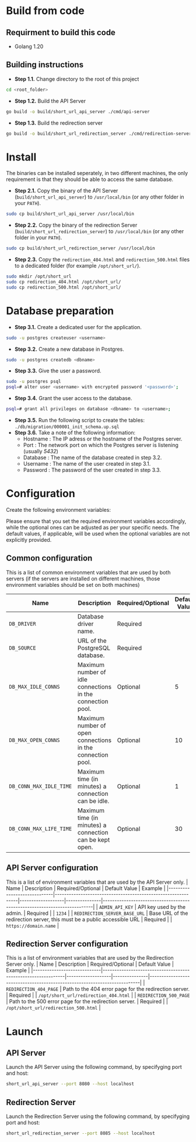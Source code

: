 
# Build from code
## Requirment to build this code 
- Golang 1.20

## Building instructions
- **Step 1.1.** Change directory to the root of this project
```bash
cd <root_folder>
```
- **Step 1.2.** Build the API Server
```bash
go build -o build/short_url_api_server ./cmd/api-server
```

- **Step 1.3.** Build the redirection server
```bash
go build -o build/short_url_redirection_server ./cmd/redirection-server
```

# Install
The binaries can be installed seperately, in two different machines, the only requirement is that they should be able to access the same database.

- **Step 2.1.** Copy the binary of the API Server (`build/short_url_api_server`) to `/usr/local/bin` (or any other folder in your `PATH`).
```bash
sudo cp build/short_url_api_server /usr/local/bin
```

- **Step 2.2.** Copy the binary of the redirection Server (`build/short_url_redirection_server`) to `/usr/local/bin` (or any other folder in your `PATH`).
```bash
sudo cp build/short_url_redirection_server /usr/local/bin
```

- **Step 2.3.** Copy the `redirection_404.html` and `redirection_500.html` files to a dedicated folder (for example `/opt/short_url/`).
```bash
sudo mkdir /opt/short_url
sudo cp redirection_404.html /opt/short_url/
sudo cp redirection_500.html /opt/short_url/
```

# Database preparation
- **Step 3.1.** Create a dedicated user for the application.
```bash
sudo -u postgres createuser <username>
```

- **Step 3.2.** Create a new database in Postgres.
```bash
sudo -u postgres createdb <dbname>
```
- **Step 3.3.** Give the user a password.
```bash
sudo -u postgres psql
psql=# alter user <username> with encrypted password '<password>';
```

- **Step 3.4.** Grant the user access to the database.
```bash
psql=# grant all privileges on database <dbname> to <username>;
```

- **Step 3.5.** Run the following script to create the tables: `./db/migration/000001_init_schema.up.sql`
- **Step 3.6.** Take a note of the following information: 
    - Hostname : The IP adress or the hostname of the Postgres server.  
    - Port : The network port on which the Postgres server is listening (usually *5432*)
    - Database : The name of the database created in step 3.2.
    - Username : The name of the user created in step 3.1.
    - Password : The password of the user created in step 3.3.

# Configuration 
Create the following environment variables:

Please ensure that you set the required environment variables accordingly, while the optional ones can be adjusted as per your specific needs. 
The default values, if applicable, will be used when the optional variables are not explicitly provided.

## Common configuration 
This is a list of common environment variables that are used by both servers (if the servers are installed on different machines, those environment variables should be set on both machines)

| Name                        | Description                                                  | Required/Optional | Default Value | Example                                                                  |
|-----------------------------|--------------------------------------------------------------|-------------------|---------------|--------------------------------------------------------------------------|
| `DB_DRIVER`                 | Database driver name.                                        | Required          |               | `postgres`                                                               |
| `DB_SOURCE`                 | URL of the PostgreSQL database.                              | Required          |               | `postgresql://postgres:password@localhost:5433/postgres?sslmode=disable` |
| `DB_MAX_IDLE_CONNS`         | Maximum number of idle connections in the connection pool.    | Optional          | 5             | `5`                                                                      |
| `DB_MAX_OPEN_CONNS`         | Maximum number of open connections in the connection pool.    | Optional          | 10            | `10`                                                                     |
| `DB_CONN_MAX_IDLE_TIME`     | Maximum time (in minutes) a connection can be idle.           | Optional          | 1             | `1`                                                                      |
| `DB_CONN_MAX_LIFE_TIME`     | Maximum time (in minutes) a connection can be kept open.      | Optional          | 30            | `30`                                                                     |

## API Server configuration
This is a list of environment variables that are used by the API Server only.
| Name                        | Description                                                  | Required/Optional | Default Value | Example                                                                  |
|-----------------------------|--------------------------------------------------------------|-------------------|---------------|--------------------------------------------------------------------------|
| `ADMIN_API_KEY`             | API key used by the admin.                                   | Required          |               | `1234`                                                                   |
| `REDIRECTION_SERVER_BASE_URL` | Base URL of the redirection server, this must be a public accessible URL                           | Required          |               | `https://domain.name`                                                  |

## Redirection Server configuration
This is a list of environment variables that are used by the Redirection Server only.
| Name                        | Description                                                  | Required/Optional | Default Value | Example                                                                  |
|-----------------------------|--------------------------------------------------------------|-------------------|---------------|--------------------------------------------------------------------------|
| `REDIRECTION_404_PAGE`      | Path to the 404 error page for the redirection server.       | Required          |               | `/opt/short_url/redirection_404.html`                                    |
| `REDIRECTION_500_PAGE`      | Path to the 500 error page for the redirection server.       | Required          |               | `/opt/short_url/redirection_500.html`                                    |

# Launch

## API Server
Launch the API Server using the following command, by specifyging port and host:

```bash
short_url_api_server --port 8080 --host localhost 
```

## Redirection Server
Launch the Redirection Server using the following command, by specifyging port and host:

```bash
short_url_redirection_server --port 8085 --host localhost 
```
